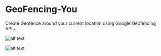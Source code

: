 # GeoFencing-You
Create Geofence around your current location using Google Geofencing APIs.

![alt text](https://i.imgur.com/akyLnkt.png)

![alt text](https://i.imgur.com/G1e9hd5.png)

